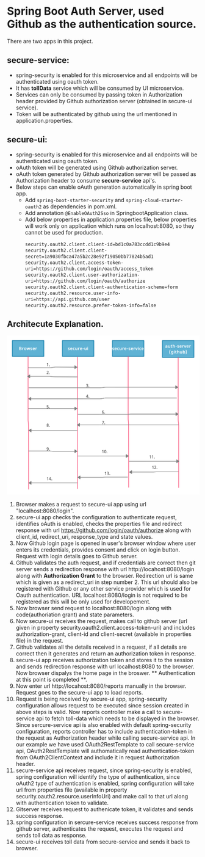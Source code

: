 # Spring Boot Auth Server, used Github as the authentication source.

There are two apps in this project.

## secure-service:
- spring-security is enabled for this microservice and all endpoints will be authenticated using oauth token.
- It has **tollData** service which will be consumed by UI microservice.
- Services can only be consumed by passing token in Authorization header provided by Github authorization server (obtained in secure-ui service).
- Token will be authenticated by github using the url mentioned in application.properties.

## secure-ui:
- spring-security is enabled for this microservice and all endpoints will be authenticated using oauth token.
- oAuth token will be generated using Github authorization server.
- oAuth token generated by Github authorization server will be passed as Authorization header to consume **secure-service** api's.
- Below steps can enable oAuth generation automatically in spring boot app.
  - Add ```spring-boot-starter-security``` and ```spring-cloud-starter-oauth2``` as dependencies in pom.xml.
  - Add annotation ```@EnableOAuth2Sso``` in SpringbootApplication class.
  - Add below properties in application.properties file, below properties will work only on application which runs on localhost:8080, so they cannot be used for production.
    ```
    security.oauth2.client.client-id=bd1c0a783ccdd1c9b9e4
    security.oauth2.client.client-secret=1a9030fbca47a5b2c28e92f19050bb77824b5ad1
    security.oauth2.client.access-token-uri=https://github.com/login/oauth/access_token
    security.oauth2.client.user-authorization-uri=https://github.com/login/oauth/authorize
    security.oauth2.client.client-authentication-scheme=form
    security.oauth2.resource.user-info-uri=https://api.github.com/user
    security.oauth2.resource.prefer-token-info=false
    ```
    
## Architecute Explanation.

![auth-architecure](images/auth.png)
   
1. Browser makes a request to secure-ui app using url "localhost:8080/login".
2. secure-ui app checks the configuration to authenticate request, identifies oAuth is enabled, checks the properties file and redirect response with url https://github.com/login/oauth/authorize along with client_id, redirect_uri, response_type and state values.
3. Now Github login page is opened in user's browser window where user enters its credentials, provides consent and click on login button. Request with login details goes to Github server.
4. Github validates the auth request, and if credentials are correct then git server sends a redirection response with url http://locahost:8080/login along with  **Authorization Grant** to the browser. Redirection url is same which is given as a redirect_uri in step number 2. This url should also be registered with Github or any other service provider which is used for Oauth authentication. URL localhost:8080/login is not required to be registered as this will be only used for developement.
5. Now browser send request to localhost:8080/login along with code(authoriation grant) and state parameters.
6. Now secure-ui receives the request, makes call to github server (url given in property security.oauth2.client.access-token-uri) and includes authorization-grant, client-id and client-secret (available in properties file) in the request.
7. Github validates all the details received in a request, if all details are correct then it generates and return an authorization token in response.
8. secure-ui app receives authorization token and stores it to the session and sends redirection response with url localhost:8080 to the browser. Now browser dispalys the home page in the broswer. ** Authentication at this point is completed **.
9. Now enter url http://locahost:8080/reports manually in the browser. Request goes to the secure-ui app to load reports.
10. Request is being received by secure-ui app, spring-security configuration allows request to be executed since session created in above steps is valid. Now reports controller make a call to secure-service api to fetch toll-data which needs to be displayed in the browser. Since sercure-service api is also enabled with default spring-security configuration, reports controller has to include authentication-token in the request as Authorization header while calling secure-service api. In our example we have used OAuth2RestTemplate to call secure-service api, OAuth2RestTemplate will authomatically read authentication-token from OAuth2ClientContext and include it in request Authorization header.
11. secure-service api receives request, since spring-security is enabled, spring configuration will identify the type of authentication, since oAuth2 type of authentication is enabled, spring configuration will take url from properties file (available in property security.oauth2.resource.userInfoUri) and make call to that url along with authentication token to validate.
12. Gitserver receives request to authenicate token, it validates and sends success response.
13. spring configuration in sercure-service receives success response from github server, authenticates the request, executes the request and sends toll data as response.
14. secure-ui receives toll data from secure-service and sends it back to browser.
